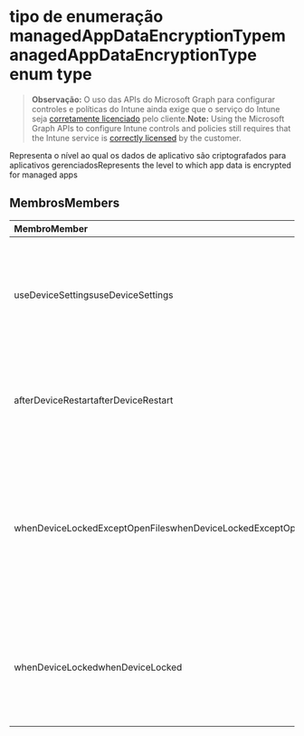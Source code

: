 # <a name="managedappdataencryptiontype-enum-type"></a><span data-ttu-id="901f7-101">tipo de enumeração managedAppDataEncryptionType</span><span class="sxs-lookup"><span data-stu-id="901f7-101">managedAppDataEncryptionType enum type</span></span>

> <span data-ttu-id="901f7-102">**Observação:** O uso das APIs do Microsoft Graph para configurar controles e políticas do Intune ainda exige que o serviço do Intune seja [corretamente licenciado](https://go.microsoft.com/fwlink/?linkid=839381) pelo cliente.</span><span class="sxs-lookup"><span data-stu-id="901f7-102">**Note:** Using the Microsoft Graph APIs to configure Intune controls and policies still requires that the Intune service is [correctly licensed](https://go.microsoft.com/fwlink/?linkid=839381) by the customer.</span></span>

<span data-ttu-id="901f7-103">Representa o nível ao qual os dados de aplicativo são criptografados para aplicativos gerenciados</span><span class="sxs-lookup"><span data-stu-id="901f7-103">Represents the level to which app data is encrypted for managed apps</span></span>
## <a name="members"></a><span data-ttu-id="901f7-104">Membros</span><span class="sxs-lookup"><span data-stu-id="901f7-104">Members</span></span>
|<span data-ttu-id="901f7-105">Membro</span><span class="sxs-lookup"><span data-stu-id="901f7-105">Member</span></span>|<span data-ttu-id="901f7-106">Valor</span><span class="sxs-lookup"><span data-stu-id="901f7-106">Value</span></span>|<span data-ttu-id="901f7-107">Descrição</span><span class="sxs-lookup"><span data-stu-id="901f7-107">Description</span></span>|
|:---|:---|:---|
|<span data-ttu-id="901f7-108">useDeviceSettings</span><span class="sxs-lookup"><span data-stu-id="901f7-108">useDeviceSettings</span></span>|<span data-ttu-id="901f7-109">0</span><span class="sxs-lookup"><span data-stu-id="901f7-109">0%</span></span>|<span data-ttu-id="901f7-110">Os dados do aplicativo são criptografados com base nas configurações padrão do dispositivo.</span><span class="sxs-lookup"><span data-stu-id="901f7-110">App data is encrypted based on the default settings on the device.</span></span>|
|<span data-ttu-id="901f7-111">afterDeviceRestart</span><span class="sxs-lookup"><span data-stu-id="901f7-111">afterDeviceRestart</span></span>|<span data-ttu-id="901f7-112">1</span><span class="sxs-lookup"><span data-stu-id="901f7-112">-1</span></span>|<span data-ttu-id="901f7-113">Os dados do aplicativo são criptografados quando o dispositivo for reiniciado.</span><span class="sxs-lookup"><span data-stu-id="901f7-113">App data is encrypted when the device is restarted.</span></span>|
|<span data-ttu-id="901f7-114">whenDeviceLockedExceptOpenFiles</span><span class="sxs-lookup"><span data-stu-id="901f7-114">whenDeviceLockedExceptOpenFiles</span></span>|<span data-ttu-id="901f7-115">2</span><span class="sxs-lookup"><span data-stu-id="901f7-115">-2</span></span>|<span data-ttu-id="901f7-116">Os dados de aplicativo associados a essa política são criptografados quando o dispositivo for bloqueado, exceto os dados em arquivos que estão abertos</span><span class="sxs-lookup"><span data-stu-id="901f7-116">App data associated with this policy is encrypted when the device is locked, except data in files that are open</span></span>|
|<span data-ttu-id="901f7-117">whenDeviceLocked</span><span class="sxs-lookup"><span data-stu-id="901f7-117">whenDeviceLocked</span></span>|<span data-ttu-id="901f7-118">3</span><span class="sxs-lookup"><span data-stu-id="901f7-118">-3</span></span>|<span data-ttu-id="901f7-119">Os dados do aplicativo associados a essa política são criptografados quando o dispositivo for bloqueado</span><span class="sxs-lookup"><span data-stu-id="901f7-119">App data associated with this policy is encrypted when the device is locked</span></span>|








